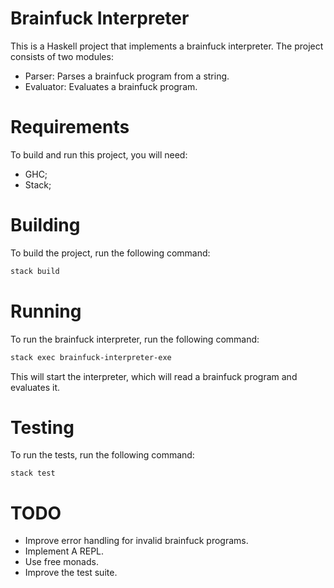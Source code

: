 # Brainfuck Interpreter

This is a Haskell project that implements a brainfuck interpreter. The project consists of two modules:
- Parser: Parses a brainfuck program from a string.
- Evaluator: Evaluates a brainfuck program. 

# Requirements
To build and run this project, you will need:
- GHC; 
- Stack; 

# Building 
To build the project, run the following command:
```bash
stack build 
```
# Running
To run the brainfuck interpreter, run the following command:
```bash
stack exec brainfuck-interpreter-exe 
```
This will start the interpreter, which will read a brainfuck program and evaluates it. 

# Testing 
To run the tests, run the following command: 
```
stack test
```
# TODO 
- Improve error handling for invalid brainfuck programs.
- Implement A REPL. 
- Use free monads. 
- Improve the test suite.



